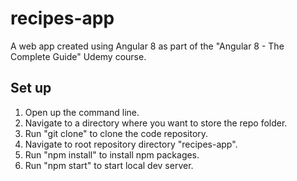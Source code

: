 # recipes-app
A web app created using Angular 8 as part of the "Angular 8 - The Complete Guide" Udemy course.

## Set up
1. Open up the command line.
2. Navigate to a directory where you want to store the repo folder.
3. Run "git clone" to clone the code repository.
4. Navigate to root repository directory "recipes-app".
5. Run "npm install" to install npm packages.
6. Run "npm start" to start local dev server.